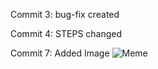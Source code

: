 Commit 3:
bug-fix created

Commit 4:
STEPS changed

Commit 7:
Added Image 
![Meme](https://www.google.com/url?sa=i&url=https%3A%2F%2Fprogrammerhumor.io%2Fprogramming-memes%2Fsaw-this-on-dank-memes%2F&psig=AOvVaw3ytVvFaNO-lTkJmzM1lxoM&ust=1732685832211000&source=images&cd=vfe&opi=89978449&ved=0CBQQjRxqFwoTCJDrn_Cj-YkDFQAAAAAdAAAAABAJ "Dank")<br>
